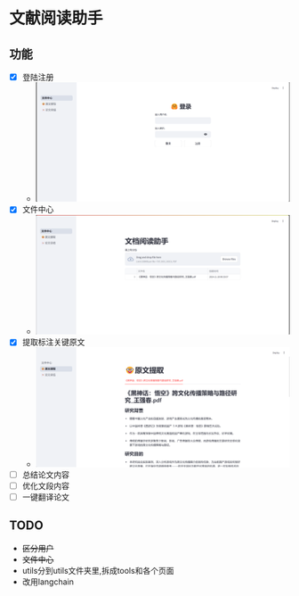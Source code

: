 # 文献阅读助手

## 功能

- [x] 登陆注册
    - ![img.png](images/登录.png)
- [x] 文件中心
    - ![文件中心.png](images/%E6%96%87%E4%BB%B6%E4%B8%AD%E5%BF%83.png)
- [x] 提取标注关键原文
    - ![原文提取.png](images/%E5%8E%9F%E6%96%87%E6%8F%90%E5%8F%96.png)
- [ ] 总结论文内容
- [ ] 优化文段内容
- [ ] 一键翻译论文

## TODO

- ~~区分用户~~
- ~~文件中心~~
- utils分到utils文件夹里,拆成tools和各个页面
- 改用langchain